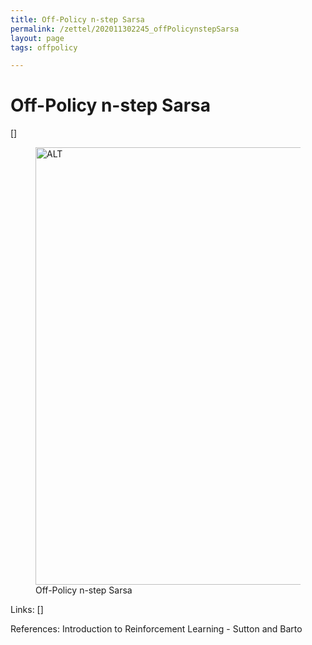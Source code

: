 ```yaml
---
title: Off-Policy n-step Sarsa
permalink: /zettel/202011302245_offPolicynstepSarsa
layout: page
tags: offpolicy

---
```

# Off-Policy n-step Sarsa

[]

<figure>
  <img src="/zettel/Images/ReinforcementLearning/OffPolicyNStepSarsaQ.png"
     alt="ALT"
     class="centerImage"
     style="width: 700px;" />
  <figcaption> Off-Policy n-step Sarsa </figcaption>     
</figure>

Links: []

References: Introduction to Reinforcement Learning - Sutton and Barto

